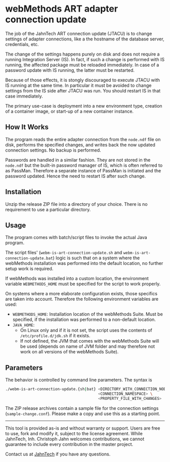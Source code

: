 # webMethods ART adapter connection update

The job of the JahnTech ART connection update (JTACU) 
is to change settings of adapter connections, like a the hostname
of the database server, credentials, etc.

The change of the settings happens purely on disk and does not
require a running Integration Server (IS). In fact, if such a change is
performed with IS running, the affected package
must be reloaded immediately. In case of a password update with
IS running, the latter must be restarted.

Because of those effects, it is stongly discouraged to execute
JTACU with IS running at the same time. In particular it must be
avoided to change settings from the IS side after JTACU was run.
You should restart IS in that case immediately.

The primary use-case is deployment into a new environment type,
creation of a container image, or start-up of a new container
instance.

## How It Works

The program reads the entire adapter connection from the `node.ndf`
file on disk, performs the specified changes, and writes back
the now updated connection settings. No backup is performed.

Passwords are handled in a similar fashion. They are not
stored in the `node.ndf` but the built-in password manager
of IS, which is often referred to as PassMan.
Therefore a separate instance of PassMan is initiated and the
password updated. Hence the need to restart IS after such
change.


## Installation

Unzip the release ZIP file into a directory of your choice.
There is no requirement to use a particular directory.

## Usage

The program comes with batch/script files
to invoke the actual Java program. 

The script files' (`webm-is-art-connection-update.sh` and 
`webm-is-art-connection-update.bat`) logic is such that on a
system where the webMethods installation was performed
into the default location, no further setup work is required.

If webMethods was installed into a custom location, the environment
variable `WEBMETHODS_HOME` must be specified for the script to
work properly.

On systems where a more elaborate configuration exists, those
specifics are taken into account. Therefore the following environment
variables are used:

- `WEBMETHODS_HOME`: Installation location of the webMethods Suite.
  Must be specified, if the installation was performed to a non-default
  location.
- `JAVA_HOME`:
  - On Linux only and if it is not set, the script uses the contents of
    `/etc/profile.d/jdk.sh` if it exists.
  - If not defined, the JVM that comes with the webMethods Suite will
    be used (depends on name of JVM folder and may therefore not work on all
    versions of the webMethods Suite).

## Parameters

The behavior is controlled by command line parameters. The syntax is

```bash
./webm-is-art-connection-update.{sh|bat} <DIRECTORY_WITH_CONNECTION_NODE_NDF> \
                                         <CONNECTION_NAMESPACE> \
                                         <PROPERTY_FILE_WITH_CHANGES>
```

The ZIP release archives contain a sample file for the connection settings
(`sample-change.conf`). Please make a copy and use this as a starting point.

______________________
This tool is provided as-is and without warranty or support. Users are free
to use, fork and modify it, subject to the license agreement.
While JahnTech, Inh. Christoph Jahn welcomes contributions, we cannot guarantee
to include every contribution in the master project.

Contact us at [JahnTech](mailto:info@jahntech.com?subject=Github/JTACU)
if you have any questions.
